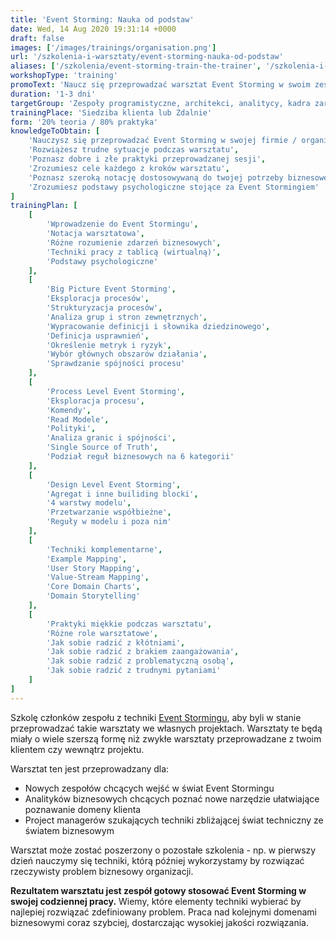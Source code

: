 ```yaml
---
title: 'Event Storming: Nauka od podstaw'
date: Wed, 14 Aug 2020 19:31:14 +0000
draft: false
images: ['/images/trainings/organisation.png']
url: '/szkolenia-i-warsztaty/event-storming-nauka-od-podstaw'
aliases: ['/szkolenia/event-storming-train-the-trainer', '/szkolenia-i-warsztaty/event-storming-nauka-przeprowadzania-warsztatu']
workshopType: 'training'
promoText: 'Naucz się przeprowadzać warsztat Event Storming w swoim zespole.'
duration: '1-3 dni'
targetGroup: 'Zespoły programistyczne, architekci, analitycy, kadra zarządzająca'
trainingPlace: 'Siedziba klienta lub Zdalnie'
form: '20% teoria / 80% praktyka'
knowledgeToObtain: [
    'Nauczysz się przeprowadzać Event Storming w swojej firmie / organizacji',
    'Rozwiążesz trudne sytuacje podczas warsztatu',
    'Poznasz dobre i złe praktyki przeprowadzanej sesji',
    'Zrozumiesz cele każdego z kroków warsztatu',
    'Poznasz szeroką notację dostosowywaną do twojej potrzeby biznesowej',
    'Zrozumiesz podstawy psychologiczne stojące za Event Stormingiem'
]
trainingPlan: [
    [
        'Wprowadzenie do Event Stormingu',
        'Notacja warsztatowa',
        'Różne rozumienie zdarzeń biznesowych',
        'Techniki pracy z tablicą (wirtualną)',
        'Podstawy psychologiczne'
    ],
    [
        'Big Picture Event Storming',
        'Eksploracja procesów', 
        'Strukturyzacja procesów', 
        'Analiza grup i stron zewnętrznych',
        'Wypracowanie definicji i słownika dziedzinowego',
        'Definicja usprawnień', 
        'Określenie metryk i ryzyk', 
        'Wybór głównych obszarów działania',
        'Sprawdzanie spójności procesu'
    ],
    [
        'Process Level Event Storming',
        'Eksploracja procesu', 
        'Komendy', 
        'Read Modele',
        'Polityki',
        'Analiza granic i spójności', 
        'Single Source of Truth',
        'Podział reguł biznesowych na 6 kategorii'
    ],
    [
        'Design Level Event Storming',
        'Agregat i inne builiding blocki', 
        '4 warstwy modelu', 
        'Przetwarzanie współbieżne',
        'Reguły w modelu i poza nim'
    ],
    [
        'Techniki komplementarne',
        'Example Mapping',
        'User Story Mapping',
        'Value-Stream Mapping',
        'Core Domain Charts',
        'Domain Storytelling'
    ],
    [
        'Praktyki miękkie podczas warsztatu',
        'Różne role warsztatowe',
        'Jak sobie radzić z kłótniami',
        'Jak sobie radzić z brakiem zaangażowania',
        'Jak sobie radzić z problematyczną osobą',
        'Jak sobie radzić z trudnymi pytaniami' 
    ]
]
---
```


Szkolę członków zespołu z techniki [Event Stormingu](/2018/12/06/event-storming-jak-szybko-odkrywac-nieznane/), aby byli w stanie przeprowadzać takie warsztaty we własnych projektach. Warsztaty te będą miały o wiele szerszą formę niż zwykłe warsztaty przeprowadzane z twoim klientem czy wewnątrz projektu.

Warsztat ten jest przeprowadzany dla:

* Nowych zespołów chcących wejść w świat Event Stormingu
* Analityków biznesowych chcących poznać nowe narzędzie ułatwiające poznawanie domeny klienta
* Project managerów szukających techniki zbliżającej świat techniczny ze światem biznesowym

Warsztat może zostać poszerzony o pozostałe szkolenia - np. w pierwszy dzień nauczymy się techniki, którą później wykorzystamy by rozwiązać rzeczywisty problem biznesowy organizacji.

**Rezultatem warsztatu jest zespół gotowy stosować Event Storming w swojej codziennej pracy.** Wiemy, które elementy techniki wybierać by najlepiej rozwiązać zdefiniowany problem. Praca nad kolejnymi domenami biznesowymi coraz szybciej, dostarczając wysokiej jakości rozwiązania.
